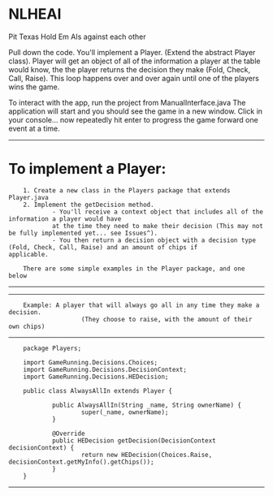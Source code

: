 # NLHEAI
Pit Texas Hold Em AIs against each other

Pull down the code.
You'll implement a Player. (Extend the abstract Player class).
Player will get an object of all of the information a player at the table would know,
        the the player returns the decision they make (Fold, Check, Call, Raise).
        This loop happens over and over again until one of the players wins the game.

To interact with the app, run the project from ManualInterface.java
The application will start and you should see the game in a new window.
Click in your console... now repeatedly hit enter to progress the game forward one event at a time.

----------------------------------------------------------------------------------------------------------------    
# To implement a Player:
        1. Create a new class in the Players package that extends Player.java
        2. Implement the getDecision method.
                - You'll receive a context object that includes all of the information a player would have
                at the time they need to make their decision (This may not be fully implemented yet... see Issues^). 
                - You then return a decision object with a decision type (Fold, Check, Call, Raise) and an amount of chips if                           applicable.
                
        There are some simple examples in the Player package, and one below
----------------------------------------------------------------------------------------------------------------    
----------------------------------------------------------------------------------------------------------------     
        Example: A player that will always go all in any time they make a decision. 
                        (They choose to raise, with the amount of their own chips)
----------------------------------------------------------------------------------------------------------------
        package Players;

        import GameRunning.Decisions.Choices;
        import GameRunning.Decisions.DecisionContext;
        import GameRunning.Decisions.HEDecision;

        public class AlwaysAllIn extends Player {

                public AlwaysAllIn(String _name, String ownerName) {
                        super(_name, ownerName);
                }

                @Override
                public HEDecision getDecision(DecisionContext decisionContext) {
                        return new HEDecision(Choices.Raise, decisionContext.getMyInfo().getChips());
                }
        }
 ----------------------------------------------------------------------------------------------------------------
